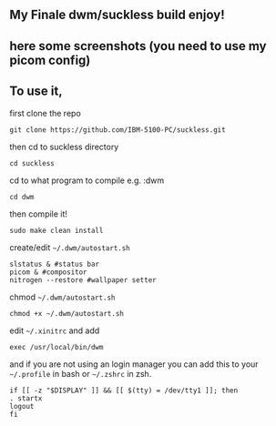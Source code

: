 ## My Finale dwm/suckless build enjoy!

## here some screenshots (you need to use my picom config)


## To use it,
first clone the repo
```
git clone https://github.com/IBM-5100-PC/suckless.git 
```
then cd to suckless directory
```
cd suckless
```
cd to what program to compile e.g. :dwm
```
cd dwm
```
then compile it!
```
sudo make clean install
 ```
create/edit ```~/.dwm/autostart.sh```
```
slstatus & #status bar
picom & #compositor
nitrogen --restore #wallpaper setter
```
chmod ```~/.dwm/autostart.sh```
```
chmod +x ~/.dwm/autostart.sh
```
edit ```~/.xinitrc``` and add
```
exec /usr/local/bin/dwm
```
and if you are not using an login manager you can add this to your ```~/.profile``` in bash or ```~/.zshrc``` in zsh.
```
if [[ -z "$DISPLAY" ]] && [[ $(tty) = /dev/tty1 ]]; then
. startx
logout
fi
```
